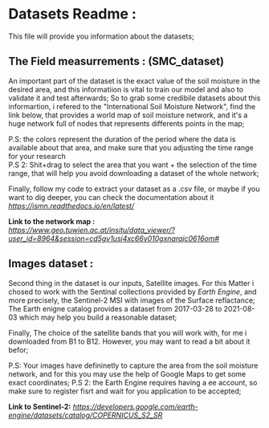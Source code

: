 # Datasets Readme :
This file will provide you information about the datasets;
## The Field measurrements : (SMC_dataset)
An important part of the dataset is the exact value of the soil moisture in the desired area, and this informatiion is vital to train our model and also to validate it and test afterwards;
So to grab some credibile datasets about this informartion, i refered to  the "International Soil Moisture Network", find the link below, that provides a world map of soil moisture network, and  it's a huge network full of nodes that represents differents points in the map;

P.S: the colors represent the duration of the period where the data is available about that area, and make sure that you adjusting the time range for your research  
P.S 2: Shit+drag to select the area that you want + the selection of the time range, that will help you avoid downloading a dataset of the whole network; 

Finally, follow my code to extract your dataset as a .csv file, or maybe if you want to dig deeper, you can check the documentation about it *https://ismn.readthedocs.io/en/latest/*

**Link to the network map :** *https://www.geo.tuwien.ac.at/insitu/data_viewer/?user_id=8964&session=cd5gv1usj4xc66v010gxnarajc0616om#*

## Images dataset :
Second thing in the dataset is our inputs, Satellite images. For this Matter i chosed to work with the Sentinal collections provided by *Earth Engine*, and more precisely, the Sentinel-2 MSI with images of the Surface reflactance;
The Earth enigne catalog provides a dataset from 2017-03-28 to  2021-08-03 which may help you build a reasonable dataset;

Finally, The choice of the satellite bands that you will work with, for me i downloaded from B1 to B12. However, you may want to read a bit about it befor;

P.S: Your images have defininetly to capture the area from the soil moisture network, and for this you may use the help of Google Maps to get some exact coordinates;
P.S 2: the Earth Engine requires having a ee account, so make sure to register fisrt and wait for you application to be accepted;

**Link to Sentinel-2:** *https://developers.google.com/earth-engine/datasets/catalog/COPERNICUS_S2_SR*
